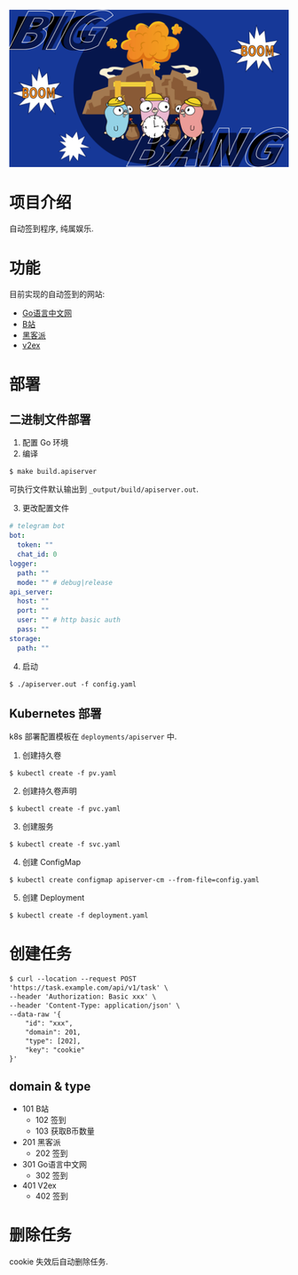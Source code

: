 ![logo](./docs/images/logo.png)

# 项目介绍

自动签到程序, 纯属娱乐.

# 功能

目前实现的自动签到的网站:

- [Go语言中文网](https://studygolang.com/)
- [B站](https://www.bilibili.com/)
- [黑客派](https://hacpai.com/)
- [v2ex](https://v2ex.com/)

# 部署

## 二进制文件部署

1. 配置 Go 环境
2. 编译

```shell
$ make build.apiserver
```

可执行文件默认输出到 `_output/build/apiserver.out`.

3. 更改配置文件

```yaml
# telegram bot
bot:
  token: ""
  chat_id: 0
logger:
  path: ""
  mode: "" # debug|release
api_server:
  host: ""
  port: ""
  user: "" # http basic auth
  pass: ""
storage:
  path: ""
```

4. 启动

```shell
$ ./apiserver.out -f config.yaml
```

## Kubernetes 部署

k8s 部署配置模板在 `deployments/apiserver` 中.

1. 创建持久卷

```shell
$ kubectl create -f pv.yaml
```

2. 创建持久卷声明

```shell
$ kubectl create -f pvc.yaml
```

3. 创建服务

```shell
$ kubectl create -f svc.yaml
```

4. 创建 ConfigMap

```shell
$ kubectl create configmap apiserver-cm --from-file=config.yaml
```

5. 创建 Deployment

```shell
$ kubectl create -f deployment.yaml
```

# 创建任务

```shell
$ curl --location --request POST 'https://task.example.com/api/v1/task' \
--header 'Authorization: Basic xxx' \
--header 'Content-Type: application/json' \
--data-raw '{
    "id": "xxx",
    "domain": 201,
    "type": [202],
    "key": "cookie"
}'
```

## domain & type

- 101 B站
  - 102 签到
  - 103 获取B币数量
- 201 黑客派
  - 202 签到
- 301 Go语言中文网
  - 302 签到
- 401 V2ex
  - 402 签到

# 删除任务

cookie 失效后自动删除任务.